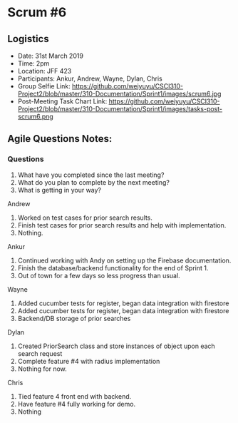 # Scrum #6

## Logistics
- Date: 31st March 2019
- Time: 2pm
- Location: JFF 423
- Participants: Ankur, Andrew, Wayne, Dylan, Chris
- Group Selfie Link: https://github.com/weiyuyu/CSCI310-Project2/blob/master/310-Documentation/Sprint1/images/scrum6.jpg
- Post-Meeting Task Chart Link: https://github.com/weiyuyu/CSCI310-Project2/blob/master/310-Documentation/Sprint1/images/tasks-post-scrum6.png

## Agile Questions Notes:

### Questions
1. What have you completed since the last meeting?
2. What do you plan to complete by the next meeting?
3. What is getting in your way?

 
Andrew
1. Worked on test cases for prior search results.
2. Finish test cases for prior search results and help with implementation.
3. Nothing.

Ankur
1. Continued working with Andy on setting up the Firebase documentation. 
2. Finish the database/backend functionality for the end of Sprint 1.
3. Out of town for a few days so less progress than usual.

Wayne
1. Added cucumber tests for register, began data integration with firestore
2. Added cucumber tests for register, began data integration with firestore
3. Backend/DB storage of prior searches

Dylan
1. Created PriorSearch class and store instances of object upon each search request
2. Complete feature #4 with radius implementation
3. Nothing for now.

Chris
1. Tied feature 4 front end with backend.
2. Have feature #4 fully working for demo.
3. Nothing
